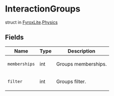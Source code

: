 # InteractionGroups
struct in [FyroxLite](../../scripting_api.md).[Physics](../Physics.md)

## Fields
| Name | Type | Description |
|---|---|---|
| `memberships` | int | <p>Groups memberships.</p> |
| `filter` | int | <p>Groups filter.</p> |

